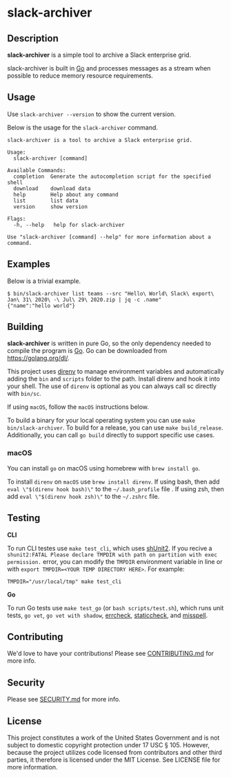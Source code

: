 # slack-archiver

## Description

**slack-archiver** is a simple tool to archive a Slack enterprise grid.

slack-archiver is built in [Go](https://golang.org/) and processes messages as a stream when possible to reduce memory resource requirements.

## Usage

Use `slack-archiver --version` to show the current version.

Below is the usage for the `slack-archiver` command.

```text
slack-archiver is a tool to archive a Slack enterprise grid.

Usage:
  slack-archiver [command]

Available Commands:
  completion  Generate the autocompletion script for the specified shell
  download    download data
  help        Help about any command
  list        list data
  version     show version

Flags:
  -h, --help   help for slack-archiver

Use "slack-archiver [command] --help" for more information about a command.
```

## Examples

Below is a trivial example.

```shell
$ bin/slack-archiver list teams --src "Hello\ World\ Slack\ export\ Jan\ 31\ 2020\ -\ Jul\ 29\ 2020.zip | jq -c .name"
{"name":"hello world"}
```

## Building

**slack-archiver** is written in pure Go, so the only dependency needed to compile the program is [Go](https://golang.org/).  Go can be downloaded from <https://golang.org/dl/>.

This project uses [direnv](https://direnv.net/) to manage environment variables and automatically adding the `bin` and `scripts` folder to the path.  Install direnv and hook it into your shell.  The use of `direnv` is optional as you can always call sc directly with `bin/sc`.

If using `macOS`, follow the `macOS` instructions below.

To build a binary for your local operating system you can use `make bin/slack-archiver`.  To build for a release, you can use `make build_release`.  Additionally, you can call `go build` directly to support specific use cases.

### macOS

You can install `go` on macOS using homebrew with `brew install go`.

To install `direnv` on `macOS` use `brew install direnv`.  If using bash, then add `eval \"$(direnv hook bash)\"` to the `~/.bash_profile` file .  If using zsh, then add `eval \"$(direnv hook zsh)\"` to the `~/.zshrc` file.

## Testing

**CLI**

To run CLI testes use `make test_cli`, which uses [shUnit2](https://github.com/kward/shunit2).  If you recive a `shunit2:FATAL Please declare TMPDIR with path on partition with exec permission.` error, you can modify the `TMPDIR` environment variable in line or with `export TMPDIR=<YOUR TEMP DIRECTORY HERE>`. For example:

```shell
TMPDIR="/usr/local/tmp" make test_cli
```

**Go**

To run Go tests use `make test_go` (or `bash scripts/test.sh`), which runs unit tests, `go vet`, `go vet with shadow`, [errcheck](https://github.com/kisielk/errcheck), [staticcheck](https://staticcheck.io/), and [misspell](https://github.com/client9/misspell).

## Contributing

We'd love to have your contributions!  Please see [CONTRIBUTING.md](CONTRIBUTING.md) for more info.

## Security

Please see [SECURITY.md](SECURITY.md) for more info.

## License

This project constitutes a work of the United States Government and is not subject to domestic copyright protection under 17 USC § 105.  However, because the project utilizes code licensed from contributors and other third parties, it therefore is licensed under the MIT License.  See LICENSE file for more information.
